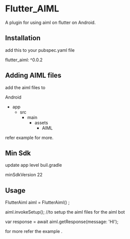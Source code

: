 
# Flutter_AIML

A plugin for using aiml on flutter on Android.


## Installation

add this to your pubspec.yaml file

flutter_aiml: ^0.0.2

## Adding AIML files

add the aiml files to

Android
  - app
    - src
      - main  
        - assets
          - AIML


refer example for more.

## Min Sdk 
update app level buil.gradle

minSdkVersion 22


## Usage

 FlutterAiml aiml = FlutterAiml() ;

 aiml.invokeSetup();  //to setup the aiml files for the aiml bot 

 var response = await aiml.getResponse(message: 'HI'); 


for more refer the example .


